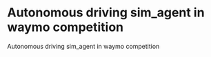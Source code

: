 # Autonomous driving sim_agent in waymo competition
Autonomous driving sim_agent in waymo competition

